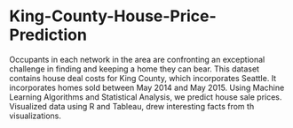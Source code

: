 # King-County-House-Price-Prediction
Occupants in each network in the area are confronting an exceptional challenge in finding and keeping a home they can bear. This dataset contains house deal costs for King County, which incorporates Seattle. It incorporates homes sold between May 2014 and May 2015. Using Machine Learning Algorithms and Statistical Analysis, we predict house sale prices. Visualized data using R and Tableau, drew interesting facts from th visualizations. 
